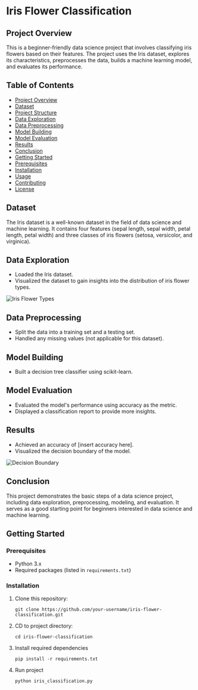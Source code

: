 # Iris Flower Classification

## Project Overview

This is a beginner-friendly data science project that involves classifying iris flowers based on their features. The project uses the Iris dataset, explores its characteristics, preprocesses the data, builds a machine learning model, and evaluates its performance.

## Table of Contents

- [Project Overview](#project-overview)
- [Dataset](#dataset)
- [Project Structure](#project-structure)
- [Data Exploration](#data-exploration)
- [Data Preprocessing](#data-preprocessing)
- [Model Building](#model-building)
- [Model Evaluation](#model-evaluation)
- [Results](#results)
- [Conclusion](#conclusion)
- [Getting Started](#getting-started)
- [Prerequisites](#prerequisites)
- [Installation](#installation)
- [Usage](#usage)
- [Contributing](#contributing)
- [License](#license)

## Dataset

The Iris dataset is a well-known dataset in the field of data science and machine learning. It contains four features (sepal length, sepal width, petal length, petal width) and three classes of iris flowers (setosa, versicolor, and virginica).

## Data Exploration

- Loaded the Iris dataset.
- Visualized the dataset to gain insights into the distribution of iris flower types.

![Iris Flower Types](images/iris_types.png)

## Data Preprocessing

- Split the data into a training set and a testing set.
- Handled any missing values (not applicable for this dataset).

## Model Building

- Built a decision tree classifier using scikit-learn.

## Model Evaluation

- Evaluated the model's performance using accuracy as the metric.
- Displayed a classification report to provide more insights.

## Results

- Achieved an accuracy of [insert accuracy here].
- Visualized the decision boundary of the model.

![Decision Boundary](images/decision_boundary.png)

## Conclusion

This project demonstrates the basic steps of a data science project, including data exploration, preprocessing, modeling, and evaluation. It serves as a good starting point for beginners interested in data science and machine learning.

## Getting Started

### Prerequisites

- Python 3.x
- Required packages (listed in `requirements.txt`)

### Installation

1. Clone this repository:

   ```shell
   git clone https://github.com/your-username/iris-flower-classification.git
   ```

2. CD to project directory:

   ```
   cd iris-flower-classification
   ```

3. Install required dependencies

   ```
   pip install -r requirements.txt
   ```

4. Run project
   ```
   python iris_classification.py
   ```
